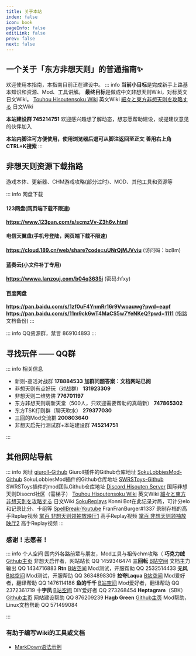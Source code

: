 ```yaml
---
title: 关于本站
index: false
icon: book
pageInfo: false
editLink: false
prev: false
next: false
---
```


## **一个关于「东方非想天则」的普通指南✨**
欢迎使用本指南，本指南目前正在建设中。
::: info
**当前小目标**是完成新手上路基本知识和资源、Mod、工具讲解。
**最终目标**是做成中文非想天则Wiki，对标英文日文Wiki。
[Touhou Hisoutensoku Wiki](https://hisouten.koumakan.jp/wiki/Touhou_Hisoutensoku_Wiki) 英文Wiki
[細々と東方非想天則を攻略する](https://w.atwiki.jp/bulletaction/) 日文Wiki

**本站建设群 745214751** 欢迎感兴趣想了解动态，想志愿帮助建设，或提建议意见的伙伴加入

**本站内脚注可方便使用，使用浏览器后退可从脚注返回至正文**
**善用右上角CTRL+K搜索**
:::


## **非想天则资源下载指路**
游戏本体、更新器、CHM游戏攻略(部分过时)、MOD、其他工具和资源等

::: info 网盘下载
#### 123网盘(网页端下载不限速)
**https://www.123pan.com/s/scmzVv-Z3h6v.html**

#### 电信天翼盘(手机号登陆，网页端下载不限速)
**https://cloud.189.cn/web/share?code=uUNrQjMJVviu** (访问码：bz8m)

#### 蓝奏云(小文件补丁专用)
**https://wwwa.lanzouj.com/b04q3635i** (密码:hfxy)

#### 百度网盘
**https://pan.baidu.com/s/1zf0uF4YnmRr16r9Vwoauwg?pwd=eapf**
**https://pan.baidu.com/s/11m9ck6wT4MaCS5w7YeNKeQ?pwd=1111** (指路文档备份)
:::

::: info QQ资源群，禁言
 869104893
:::


## **寻找玩伴 —— QQ群** 

::: info 相关信息

- 新则-高活对战群  **178884533**  **加群问题答案：文档网站已阅**
- 非想天则有点好玩（对战群）  **131923309**
- 非想天则二维势阱 **776701197**
- 东方非想天则萌新天堂（500人，只欢迎需要帮助的真萌新）  **747865302**
- 东方TSK打则群（聊天吹水）   **279377030**
- 三回的Mod交流群  **200803640**
- 非想天启先行测试群+本站建设群  **745214751**

:::




## **其他网站导航**

::: info 网址
[giuroll-Github](https://github.com/Giufinn/giuroll) Giuroll插件的Github仓库地址
[SokuLobbiesMod-Github](https://github.com/Gegel85/SokuLobbies) SokuLobbiesMod插件的Github仓库地址
[SWRSToys-Github](https://github.com/SokuDev/SokuMods) SWRSToys插件的mod团队Github仓库地址
[Discord Hisouten Server](https://discord.gg/hisouten) 国际非想天则Disocrd社区（需梯子）
[Touhou Hisoutensoku Wiki](https://hisouten.koumakan.jp/wiki/Touhou_Hisoutensoku_Wiki) 英文Wiki
[細々と東方非想天則を攻略する](https://w.atwiki.jp/bulletaction/) 日文Wiki
[SokuReplays](https://sokureplays.delthas.fr) Konni Bot在此记录对局，可计分elo和记录比分、卡组等
[SpellBreak-Youtube](https://www.youtube.com/c/SpellBreakSoku/videos) FranFranBurger#1337 录制存档的高手Replay视频
[掌百 非想天则领袖放映厅1](https://space.bilibili.com/691870131/video) 高手Replay视频
[掌百 非想天则领袖放映厅2](https://space.bilibili.com/485915/video) 高手Replay视频
:::

### **感谢！志愿者！** 

::: info 个人空间
国内外各路前辈与朋友，Mod工具与祖传chm攻略（
**巧克力绒** [Github主页](https://github.com/ChocoFleece) 非想天启作者，网站站长 QQ 1459346474
**三回転** [B站空间](https://space.bilibili.com/357511007) 文档主力输出 QQ 1434716883
**Rtn** [B站空间](https://space.bilibili.com/21536) Mod测试，开服帮助 QQ 2532514433
**无风** [B站空间](https://space.bilibili.com/10389682) Mod测试，开服帮助 QQ 3634898309
**拉夸Laqua** [B站空间](https://space.bilibili.com/2263854) Mod爱好者，翻译帮助 QQ 1476114186
**鱼的千千** [B站空间](https://space.bilibili.com/179036988) Mod爱好者，翻译帮助 QQ 2372361719
**十字凤** [B站空间](https://space.bilibili.com/12109907) DIY爱好者 QQ 273268454
**Heptagram**（SBK）[Github主页](https://github.com/UTSUHO) 网站建设帮助 QQ 876209239
**Hagb Green** [Github主页](https://github.com/Hagb) Mod帮助，Linux文档帮助 QQ 571499084

:::


### 有助于编写Wiki的工具或文档
- [MarkDown语法示例](https://theme-hope.vuejs.press/zh/cookbook/markdown/demo.html#%E5%88%86%E5%89%B2%E7%BA%BF)

